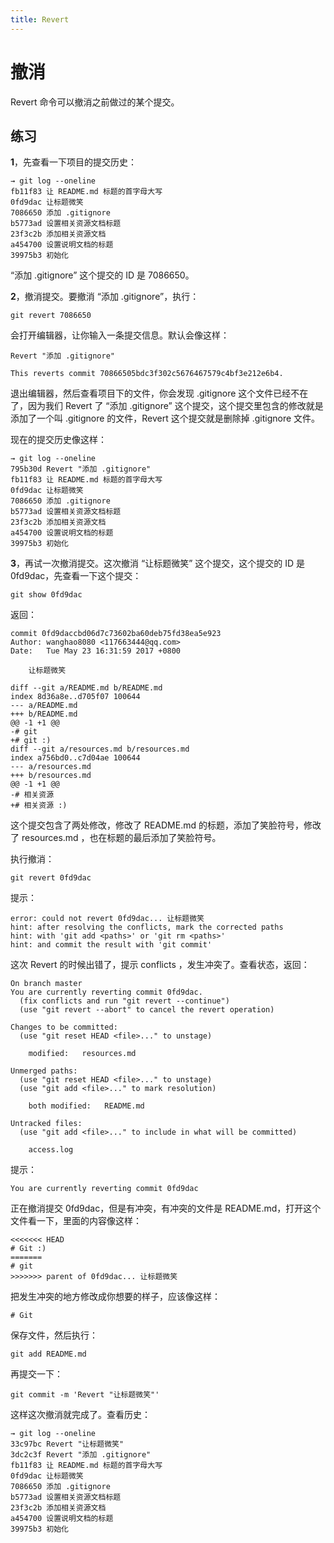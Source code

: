 ```yaml
---
title: Revert
---
```


# 撤消

Revert 命令可以撤消之前做过的某个提交。

## 练习

**1**，先查看一下项目的提交历史：

```
→ git log --oneline
fb11f83 让 README.md 标题的首字母大写
0fd9dac 让标题微笑
7086650 添加 .gitignore
b5773ad 设置相关资源文档标题
23f3c2b 添加相关资源文档
a454700 设置说明文档的标题
39975b3 初始化
```

“添加 .gitignore” 这个提交的 ID 是 7086650。

**2**，撤消提交。要撤消 “添加 .gitignore”，执行：

```
git revert 7086650
```

会打开编辑器，让你输入一条提交信息。默认会像这样：

```
Revert "添加 .gitignore"

This reverts commit 70866505bdc3f302c5676467579c4bf3e212e6b4.
```

退出编辑器，然后查看项目下的文件，你会发现 .gitignore 这个文件已经不在了，因为我们 Revert 了 “添加 .gitignore” 这个提交，这个提交里包含的修改就是添加了一个叫 .gitignore 的文件，Revert 这个提交就是删除掉 .gitignore 文件。

现在的提交历史像这样：

```
→ git log --oneline
795b30d Revert "添加 .gitignore"
fb11f83 让 README.md 标题的首字母大写
0fd9dac 让标题微笑
7086650 添加 .gitignore
b5773ad 设置相关资源文档标题
23f3c2b 添加相关资源文档
a454700 设置说明文档的标题
39975b3 初始化
```

**3**，再试一次撤消提交。这次撤消 “让标题微笑”  这个提交，这个提交的 ID 是 0fd9dac，先查看一下这个提交：

```
git show 0fd9dac
```

返回：

```
commit 0fd9daccbd06d7c73602ba60deb75fd38ea5e923
Author: wanghao8080 <117663444@qq.com>
Date:   Tue May 23 16:31:59 2017 +0800

    让标题微笑

diff --git a/README.md b/README.md
index 8d36a8e..d705f07 100644
--- a/README.md
+++ b/README.md
@@ -1 +1 @@
-# git
+# git :)
diff --git a/resources.md b/resources.md
index a756bd0..c7d04ae 100644
--- a/resources.md
+++ b/resources.md
@@ -1 +1 @@
-# 相关资源
+# 相关资源 :)
```

这个提交包含了两处修改，修改了 README.md 的标题，添加了笑脸符号，修改了 resources.md ，也在标题的最后添加了笑脸符号。

执行撤消：

```
git revert 0fd9dac
```

提示：

```
error: could not revert 0fd9dac... 让标题微笑
hint: after resolving the conflicts, mark the corrected paths
hint: with 'git add <paths>' or 'git rm <paths>'
hint: and commit the result with 'git commit'
```

这次 Revert 的时候出错了，提示 conflicts ，发生冲突了。查看状态，返回：

```
On branch master
You are currently reverting commit 0fd9dac.
  (fix conflicts and run "git revert --continue")
  (use "git revert --abort" to cancel the revert operation)

Changes to be committed:
  (use "git reset HEAD <file>..." to unstage)

	modified:   resources.md

Unmerged paths:
  (use "git reset HEAD <file>..." to unstage)
  (use "git add <file>..." to mark resolution)

	both modified:   README.md

Untracked files:
  (use "git add <file>..." to include in what will be committed)

	access.log
```

提示：

```
You are currently reverting commit 0fd9dac
```

正在撤消提交 0fd9dac，但是有冲突，有冲突的文件是 README.md，打开这个文件看一下，里面的内容像这样：

```
<<<<<<< HEAD
# Git :)
=======
# git
>>>>>>> parent of 0fd9dac... 让标题微笑
```

把发生冲突的地方修改成你想要的样子，应该像这样：

```
# Git
```

保存文件，然后执行：

```
git add README.md
```

再提交一下：

```
git commit -m 'Revert "让标题微笑"'
```

这样这次撤消就完成了。查看历史：

```
→ git log --oneline
33c97bc Revert "让标题微笑"
3dc2c3f Revert "添加 .gitignore"
fb11f83 让 README.md 标题的首字母大写
0fd9dac 让标题微笑
7086650 添加 .gitignore
b5773ad 设置相关资源文档标题
23f3c2b 添加相关资源文档
a454700 设置说明文档的标题
39975b3 初始化
```



